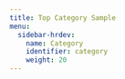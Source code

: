 ```yaml
---
title: Top Category Sample
menu:
  sidebar-hrdev:
    name: Category
    identifier: category
    weight: 20
---
```

